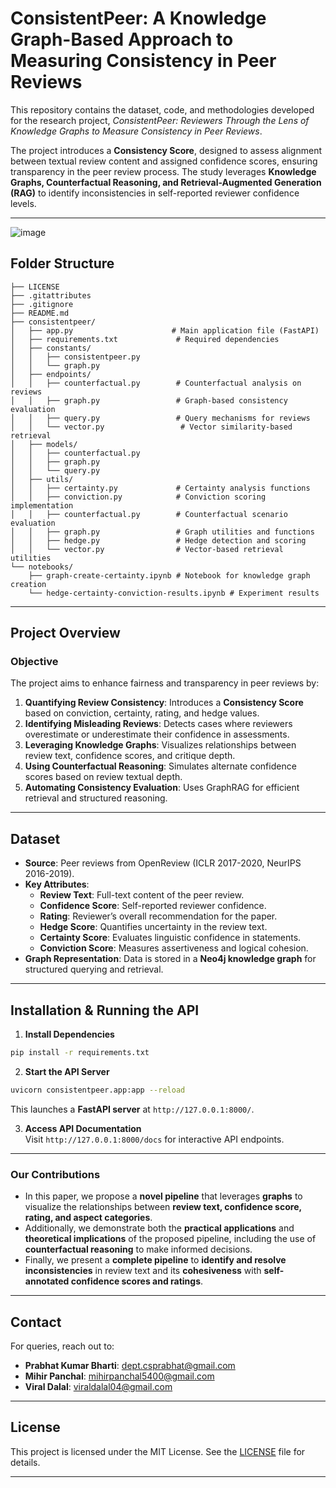 # **ConsistentPeer: A Knowledge Graph-Based Approach to Measuring Consistency in Peer Reviews**  

This repository contains the dataset, code, and methodologies developed for the research project, *ConsistentPeer: Reviewers Through the Lens of Knowledge Graphs to Measure Consistency in Peer Reviews*.  

The project introduces a **Consistency Score**, designed to assess alignment between textual review content and assigned confidence scores, ensuring transparency in the peer review process. The study leverages **Knowledge Graphs, Counterfactual Reasoning, and Retrieval-Augmented Generation (RAG)** to identify inconsistencies in self-reported reviewer confidence levels.  

---

![image](https://github.com/user-attachments/assets/1a68e1b0-f2e1-4594-a981-548f0db58776)

## **Folder Structure**  

```plaintext
├── LICENSE
├── .gitattributes
├── .gitignore
├── README.md
├── consistentpeer/
│   ├── app.py                      # Main application file (FastAPI)
│   ├── requirements.txt             # Required dependencies
│   ├── constants/
│   │   ├── consistentpeer.py
│   │   └── graph.py
│   ├── endpoints/
│   │   ├── counterfactual.py        # Counterfactual analysis on reviews
│   │   ├── graph.py                 # Graph-based consistency evaluation
│   │   ├── query.py                 # Query mechanisms for reviews
│   │   └── vector.py                 # Vector similarity-based retrieval
│   ├── models/
│   │   ├── counterfactual.py
│   │   ├── graph.py
│   │   └── query.py
│   ├── utils/
│   │   ├── certainty.py             # Certainty analysis functions
│   │   ├── conviction.py            # Conviction scoring implementation
│   │   ├── counterfactual.py        # Counterfactual scenario evaluation
│   │   ├── graph.py                 # Graph utilities and functions
│   │   ├── hedge.py                 # Hedge detection and scoring
│   │   └── vector.py                # Vector-based retrieval utilities
└── notebooks/
    ├── graph-create-certainty.ipynb # Notebook for knowledge graph creation
    └── hedge-certainty-conviction-results.ipynb # Experiment results
```

---

## **Project Overview**  

### **Objective**  
The project aims to enhance fairness and transparency in peer reviews by:  
1. **Quantifying Review Consistency**: Introduces a **Consistency Score** based on conviction, certainty, rating, and hedge values.  
2. **Identifying Misleading Reviews**: Detects cases where reviewers overestimate or underestimate their confidence in assessments.  
3. **Leveraging Knowledge Graphs**: Visualizes relationships between review text, confidence scores, and critique depth.  
4. **Using Counterfactual Reasoning**: Simulates alternate confidence scores based on review textual depth.  
5. **Automating Consistency Evaluation**: Uses GraphRAG for efficient retrieval and structured reasoning.  

---

## **Dataset**  
- **Source**: Peer reviews from OpenReview (ICLR 2017-2020, NeurIPS 2016-2019).  
- **Key Attributes**:  
  - **Review Text**: Full-text content of the peer review.  
  - **Confidence Score**: Self-reported reviewer confidence.  
  - **Rating**: Reviewer’s overall recommendation for the paper.  
  - **Hedge Score**: Quantifies uncertainty in the review text.  
  - **Certainty Score**: Evaluates linguistic confidence in statements.  
  - **Conviction Score**: Measures assertiveness and logical cohesion.  
- **Graph Representation**: Data is stored in a **Neo4j knowledge graph** for structured querying and retrieval.  

---

## **Installation & Running the API**  

1. **Install Dependencies**  
```sh
pip install -r requirements.txt
```

2. **Start the API Server**  
```sh
uvicorn consistentpeer.app:app --reload
```
This launches a **FastAPI server** at `http://127.0.0.1:8000/`.  

3. **Access API Documentation**  
Visit `http://127.0.0.1:8000/docs` for interactive API endpoints.  

---

### **Our Contributions**  

- In this paper, we propose a **novel pipeline** that leverages **graphs** to visualize the relationships between **review text, confidence score, rating, and aspect categories**.  
- Additionally, we demonstrate both the **practical applications** and **theoretical implications** of the proposed pipeline, including the use of **counterfactual reasoning** to make informed decisions.  
- Finally, we present a **complete pipeline** to **identify and resolve inconsistencies** in review text and its **cohesiveness** with **self-annotated confidence scores and ratings**.

---

## **Contact**  

For queries, reach out to:  
- **Prabhat Kumar Bharti**: [dept.csprabhat@gmail.com](mailto:dept.csprabhat@gmail.com)  
- **Mihir Panchal**: [mihirpanchal5400@gmail.com](mailto:mihirpanchal5400@gmail.com)  
- **Viral Dalal**: [viraldalal04@gmail.com](mailto:viraldalal04@gmail.com)  

---

## **License**  

This project is licensed under the MIT License. See the [LICENSE](./LICENSE) file for details.  

---
